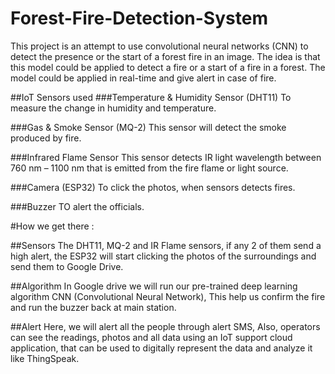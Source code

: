 # Forest-Fire-Detection-System
This project is an attempt to use convolutional neural networks (CNN) to detect the presence or the start of a forest fire in an image. The idea is that this model
could be applied to detect a fire or a start of a fire in a forest. The model could be applied in real-time and give alert in case of fire.


##IoT Sensors used
###Temperature & Humidity Sensor (DHT11)
To measure the change in humidity and temperature.

###Gas & Smoke Sensor (MQ-2)
This sensor will detect the smoke produced by fire.

###Infrared Flame Sensor
This sensor detects IR light wavelength between 760 nm – 1100 nm 
that is emitted from the fire flame or light source.

###Camera (ESP32)
To click the photos, when sensors detects fires.

###Buzzer
TO alert the officials.

#How we get there :

##Sensors
The DHT11, MQ-2 and IR Flame 
sensors, if any 2 of them send a 
high alert, 
the ESP32 will start clicking the 
photos of the surroundings and 
send them to Google Drive.

##Algorithm
In Google drive we will run our 
pre-trained deep learning 
algorithm CNN (Convolutional 
Neural Network),
This help us confirm the fire and 
run the buzzer back at main 
station.

##Alert
Here, we will alert all the people 
through alert SMS, 
Also, operators can see the 
readings, photos and all data 
using an IoT support cloud 
application, that can be used to 
digitally represent the data and 
analyze it like ThingSpeak.
